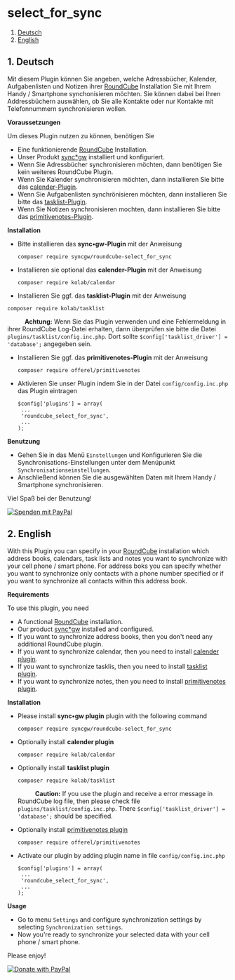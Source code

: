 # select_for_sync

1. [Deutsch](#1)
2. [English](#2)

## <a name="1"></a>1. Deutsch

Mit diesem Plugin können Sie angeben, welche Adressbücher, Kalender, Aufgabenlisten und Notizen ihrer [RoundCube](https://roundcube.net) Installation Sie mit Ihrem Handy / Smartphone synchonisieren möchten. Sie können dabei bei Ihren Addressbüchern auswählen, ob Sie alle Kontakte oder nur Kontakte mit Telefonnummern synchronisieren wollen.

**Voraussetzungen**

Um dieses Plugin nutzen zu können, benötigen Sie

* Eine funktionierende [RoundCube](https://roundcube.net) Installation.
* Unser Produkt [sync*gw](https://syncgw.com) installiert und konfiguriert.
* Wenn Sie Adressbücher synchronisieren möchten, dann benötigen Sie kein weiteres RoundCube Plugin.
* Wenn Sie Kalender synchronisieren möchten, dann installieren Sie bitte das [calender-Plugin](https://packagist.org/packages/kolab/calendar).
* Wenn Sie Aufgabenlisten synchrönisieren möchten, dann installieren Sie bitte das [tasklist-Plugin](https://plugins.roundcube.net/packages/kolab/tasklist).
* Wenn Sie Notizen synchronisieren mochten, dann installieren Sie bitte das [primitivenotes-Plugin](https://packagist.org/packages/offerel/primitivenotes).

**Installation**

* Bitte installieren das **sync•gw-Plugin** mit der Anweisung

   ```
   composer require syncgw/roundcube-select_for_sync
   ```

* Installieren sie optional das **calender-Plugin** mit der Anweisung

   ```
   composer require kolab/calendar
   ```
  
 * Installieren Sie ggf. das **tasklist-Plugin** mit der Anweisung

  ```
  composer require kolab/tasklist
  ```
  
  &nbsp; &nbsp; &nbsp; &nbsp; &nbsp; **Achtung:** Wenn Sie das Plugin verwenden und eine Fehlermeldung in ihrer RoundCube Log-Datei erhalten, dann überprüfen sie bitte die Datei `plugins/tasklist/config.inc.php`. Dort sollte `$config['tasklist_driver'] = 'database';` angegeben sein.

* Installieren Sie ggf. das **primitivenotes-Plugin** mit der Anweisung

   ```
  composer require offerel/primitivenotes 
   ```

* Aktivieren Sie unser Plugin indem Sie in der Datei `config/config.inc.php` das Plugin eintragen

   ```
  $config['plugins'] = array(
	...
	'roundcube_select_for_sync',
	...
  );
   ```
 
**Benutzung**

* Gehen Sie in das Menü `Einstellungen` und Konfigurieren Sie die Synchronisations-Einstellungen unter dem Menüpunkt `Synchronisationseinstellungen`.
* Anschließend können Sie die ausgewählten Daten mit Ihrem Handy / Smartphone synchronisieren.

Viel Spaß bei der Benutzung!

<a href="https://www.paypal.com/donate?hosted_button_id=RQMP8CWD2Y2XC" target="_blank">
  <img src="https://www.paypalobjects.com/de_DE/DE/i/btn/btn_donateCC_LG.gif" alt="Spenden mit PayPal"/>
</a>

## <a name="2"></a>2. English

With this Plugin you can specify in your [RoundCube](https://roundcube.net) installation which address books, calendars, task lists and notes you want to synchronize with your cell phone / smart phone. For address boks you can specify whether you want to synchronize only contacts with a phone number specified or if you want to synchronize all contacts within this address book.

**Requirements**

To use this plugin, you need

* A functional [RoundCube](https://roundcube.net) installation.
* Our product [sync*gw](https://www.syncgw.com) installed and configured.
* If you want to synchronize address books, then you don't need any additional RoundCube plugin.
* If you want to synchronize calendar, then you need to install [calender plugin](https://packagist.org/packages/kolab/calendar).
* If you want to synchronize tasklis, then you need to install [tasklist plugin](https://plugins.roundcube.net/packages/kolab/tasklist).
* If you want to synchronize notes, then you need to install [primitivenotes plugin](https://packagist.org/packages/offerel/primitivenotes).

**Installation**

* Please install **sync•gw plugin** plugin with the following command 

   ```
  composer require syncgw/roundcube-select_for_sync
   ```

* Optionally install **calender plugin**

   ```
  composer require kolab/calendar
   ```

* Optionally install **tasklist plugin**

   ```
  composer require kolab/tasklist
   ```
  
  &nbsp; &nbsp; &nbsp; &nbsp; &nbsp; **Caution:** If you use the plugin and receive a error message in RoundCube log file, then please check file `plugins/tasklist/config.inc.php`. There `$config['tasklist_driver'] = 'database';` should be specified.
  
* Optionally install [primitivenotes plugin](https://packagist.org/packages/offerel/primitivenotes) 

   ```
  composer require offerel/primitivenotes 
   ```

* Activate our plugin by adding plugin name in file `config/config.inc.php`

   ```
  $config['plugins'] = array(
	...
	'roundcube_select_for_sync',
	...
  );
   ```
	
**Usage**

* Go to menu `Settings` and configure synchronization settings by selecting `Synchronization settings`.
* Now you're ready to synchronize your selected data with your cell phone / smart phone.

Please enjoy!

<a href="https://www.paypal.com/donate?hosted_button_id=RQMP8CWD2Y2XC" target="_blank">
  <img src="https://www.paypalobjects.com/en_US/DK/i/btn/btn_donateCC_LG.gif" alt="Donate with PayPal"/>
</a>

